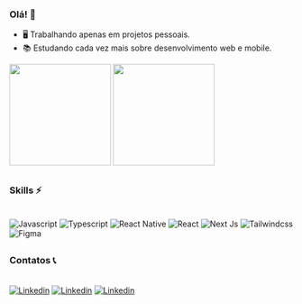 ### Olá! 🤙

- 🖥️ Trabalhando apenas em projetos pessoais.
- 📚 Estudando cada vez mais sobre desenvolvimento web e mobile.

<div>
<img height="180em" src="https://github-readme-stats.vercel.app/api?username=ArthurDeAraujoNeves3&show_icons=true&theme=tokyonight">
<img height="180em" src="https://github-readme-stats.vercel.app/api/top-langs/?username=ArthurDeAraujoNeves3&layout=compact&show_icons=true&theme=tokyonight">
</div>

##

### Skills ⚡️
<div style="display: inline_block"><br>
  <img align="center" alt="Javascript" src="https://img.shields.io/badge/JavaScript-323330?style=for-the-badge&logo=javascript&logoColor=F7DF1E">
  <img align="center" alt="Typescript" src="https://img.shields.io/badge/typescript-%23007ACC.svg?style=for-the-badge&logo=typescript&logoColor=white">
  <img align="center" alt="React Native" src="https://img.shields.io/badge/react_native-%2320232a.svg?style=for-the-badge&logo=react&logoColor=%2361DAFB">
  <img align="center" alt="React" src="https://img.shields.io/badge/react-%2320232a.svg?style=for-the-badge&logo=react&logoColor=%2361DAFB">
  <img align="center" alt="Next Js" src="https://img.shields.io/badge/Next-black?style=for-the-badge&logo=next.js&logoColor=white">
  <img align="center" alt="Tailwindcss" src="https://img.shields.io/badge/tailwindcss-%2338B2AC.svg?style=for-the-badge&logo=tailwind-css&logoColor=white">
  <img align="center" alt="Figma" src="https://img.shields.io/badge/figma-%23F24E1E.svg?style=for-the-badge&logo=figma&logoColor=white">
</div>

##

### Contatos 📞
<br>
<div style="display: inline_block">
  <a href="https://www.linkedin.com/in/arthur-de-araujo-neves-77812925a/"><img align="center" alt="Linkedin" src="https://img.shields.io/badge/LinkedIn-0077B5?style=for-the-badge&logo=linkedin&logoColor=white"></a>
  <a href="https://mail.google.com/mail/u/1/?ogbl#inbox?compose=GTvVlcSHxGkhpmQHRPlnVDCDQVQGkkfhvPKNQCZbhdpTSNlLJPNFCHnvCSgttWMDpCXszfNMFNpdC"><img align="center" alt="Linkedin" src="https://img.shields.io/badge/Gmail-D14836?style=for-the-badge&logo=gmail&logoColor=white"></a>
  <a href="#"><img align="center" alt="Linkedin" src="https://img.shields.io/badge/website-000000?style=for-the-badge&logo=About.me&logoColor=white"></a>
</div>
